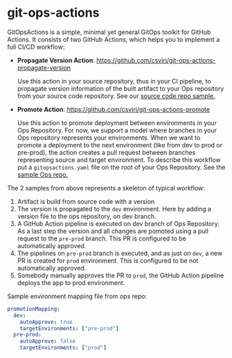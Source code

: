 # git-ops-actions

GitOpsActions is a simple, minimal yet general GitOps toolkit for GitHub Actions.
It consists of two GitHub Actions, which helps you to implement a full CI/CD workflow:

- **Propagate Version Action**: https://github.com/csviri/git-ops-actions-propagate-version  

  Use this action in your source repository, thus in your CI pipeline, to propagate version
  information of the built artifact to your Ops repository from your source code repository. 
  See our [source code repo sample.](https://github.com/csviri/git-ops-actions-sample-ci)

- **Promote Action**: https://github.com/csviri/git-ops-actions-promote
  
  Use this action to promote deployment between environments in your Ops Repository. For now, we support a model
  where branches in your Ops repository represents your environments. When we want to promote
  a deployment to the next environment (like from dev to prod or pre-prod), the action creates
  a pull request between branches representing source and target environment. To describe this workflow
  put a `gitopsactions.yaml` file on the root of your Ops Repository. See the [sample Ops repo.](https://github.com/csviri/git-ops-actions-sample-ops-repo)
  
  
The 2 samples from above represents a skeleton of typical workflow:
  1. Artifact is build from source code with a version
  2. The version is propagated to the `dev` environment. Here by adding a version file
     to the ops repository, on dev branch.
  3. A GitHub Action pipeline is executed on dev branch of Ops Repository. As a last step
  the version and all changes are pomoted using a pull request to the `pre-prod` branch.
  This PR is configured to be automatically approved.
  4. The pipelines on `pre-prod` branch is executed, and as just on `dev`, a new PR is created
  for `prod` environment. This is configured to be not automatically approved.
  5. Somebody manually approves the PR to `prod`, the GitHub Action pipeline deploys the app
  to prod environment.    
   
     
Sample environment mapping file from ops repo:

```yaml
promotionMapping:
  dev:
    autoApprove: true
    targetEnvironments: ["pre-prod"]
  pre-prod:
    autoApprove: false
    targetEnvironments: ["prod"]
```  


  
